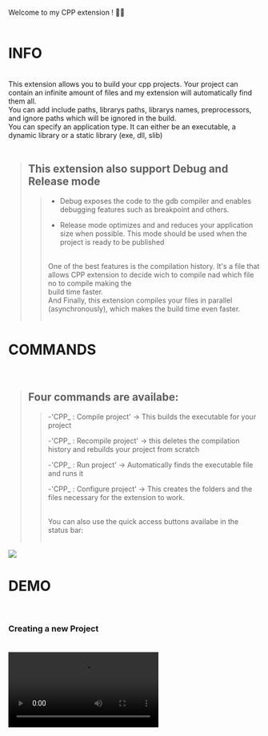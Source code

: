 Welcome to my CPP extension ! 🚀🚀<br>
<br>

# INFO <br>

<br>
This extension allows you to build your cpp projects. Your project can contain an infinite amount of files and my extension will automatically find them all.<br>
You can add include paths, librarys paths, librarys names, preprocessors, and ignore paths which will be ignored in the build.<br>
You can specify an application type. It can either be an executable, a dynamic library or a static library (exe, dll, slib)
<br>
<br>

> ## This extension also support Debug and Release mode
>
> > - Debug exposes the code to the gdb compiler and enables debugging features such as breakpoint and others.
> >
> > - Release mode optimizes and and reduces your application size when possible. This mode should be used when the project is ready to be published
> >
> > <br>
> > One of the best features is the compilation history. It's a file that allows CPP extension to decide wich to compile nad which file no to compile making the<br> build time faster.<br>
> > And Finally, this extension compiles your files in parallel (asynchronously), which makes the build time even faster.<br>
> > <br>

# COMMANDS <br>

<br>

> ## Four commands are availabe:
>
> > -'CPP\_ : Compile project' -> This builds the executable for your project
> >
> > -'CPP\_ : Recompile project' -> this deletes the compilation history and rebuilds your project from scratch
> >
> > -'CPP\_ : Run project' -> Automatically finds the executable file and runs it
> >
> > -'CPP\_ : Configure project' -> This creates the folders and the files necessary for the extension to work.
> >
> > <br>
> > You can also use the quick access buttons availabe in the status bar:<br><br>

<img src="https://user-images.githubusercontent.com/64434215/224558370-78de9076-4efc-40ff-b887-391028733f3f.png">

<br>

# DEMO <br>

<br>

### Creating a new Project <br><br>

<video src="https://user-images.githubusercontent.com/64434215/224559840-c79250dd-53cb-441d-bd00-4595f35021fd.mp4"/>

<br><br>

### Compiling a Project <br><br>

<video src="https://user-images.githubusercontent.com/64434215/224560183-414375c1-e7e8-4959-a594-1b832330e0e1.mp4"/>

<br><br>

### You can also check out this youtube video for more information <br><br>

<video src="https://www.youtube.com/watch?v=UFmJ48t1QHM&t=245s"/>
